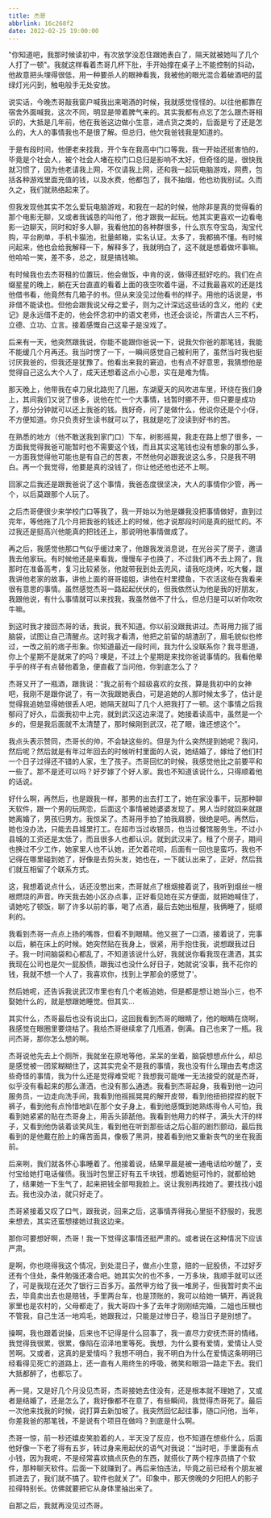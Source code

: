 ```yaml
---
title: 杰哥
abbrlink: 16c268f2
date: 2022-02-25 19:00:00
---
```


"你知道吧，我那时候读初中，有次放学没忍住跟她表白了，隔天就被她叫了几个人打了一顿"。我就这样看着杰哥几杯下肚，手开始撑在桌子上不能控制的抖动，他故意把头埋得很低，用一种要杀人的眼神看我，我被他的眼光混合着破酒吧的蓝绿灯光闪到，触电般手无处安放。

说实话，今晚杰哥敲我窗户喊我出来喝酒的时候，我就感觉怪怪的。以往他都靠在宿舍外面喊我，这次不同，明显是带着脾气来的。其实我都有点忘了怎么跟杰哥相识的，大抵是几年前，他在我爸这边做小生意，进点货之类的，后面是亏了还是怎么的，大人的事情我也不是很了解。但总归，他欠我爸钱我是知道的。

于是有段时间，他便老来找我，开个车在我高中门口等我，我一开始还挺害怕的，毕竟是个社会人，被个社会人堵在校门口总归是影响不太好，但奇怪的是，很快我就习惯了，因为他老请我上网，不仅请我上网，还和我一起玩电脑游戏，网费，包括各种游戏里面充值的钱，以及水费，他都包了，我不抽烟，他也劝我别试。久而久之，我们就熟络起来了。

但我发现他其实不怎么爱玩电脑游戏，和我在一起的时候，他除非是真的觉得看的那个电影无聊，又或者我诚恳的叫他了，他才跟我一起玩。他其实更喜欢一边看电影一边聊天，同时和好多人聊，我看他加的各种群很多，什么京东夺宝岛，淘宝代购，平台刷单，手机卡猫池，批量邮箱，实名认证。太多了，我都搞不懂。有时候问起来，他也会给我解释一下，解释多了，我就明白了，这不就是想着做坏事嘛。他哈哈一笑，差不多，总之，就是搞钱嘛。

有时候我也去杰哥租的位置玩，他会做饭，中肯的说，做得还挺好吃的。我们在点缀星星的晚上，躺在天台直直的看着上面的夜空吹着牛逼，不过我最喜欢的还是找他借书看，他竟然有几箱子的书。但从来没见过他看书的样子。用他的话说是，书非借不能读也。但他会跟我说父母之爱子，则为之计深远这些话的含义，他的《史记》是永远借不走的，他会怀念初中的语文老师，也还会谈论，所谓古人三不朽，立德、立功、立言。接着感慨自己这辈子是没戏了。

后来有一天，他突然跟我说，你能不能跟你爸说一下，说我欠你爸的那笔钱，我能不能缓几个月再还。我当时愣了一下，一瞬间感觉自己被利用了，虽然当时我也挺讨厌我爸的，但我还是犹豫了。他看出来我的窘迫，也有点不好意思，我猜想他是觉得自己这么大个人了，成天还想着这点小心思，实在是难为情。

那天晚上，他带我在卓刀泉北路兜了几圈，东湖夏天的风吹进车里，环绕在我们身上，其间我们又说了很多，说他在忙一个大事情，钱暂时挪不开，但只要是成功了，那分分钟就可以还上我爸的钱。我好奇，问了是做什么，他说你还是个小伢，不方便知道。你只负责好生读书就可以了，我就是吃了没读到好书的苦。

在熟悉的地方（他不敢送我到家门口）下车，树影摇晃，我走在路上想了很多，一方面我觉得我爸可能暂时也不需要这个钱，而且其实这笔钱也没有想象的那么多，一方面我觉得他可能也是有自己的苦衷，不然他何必跟我说这么多，只是我不明白。再一个我觉得，他要是真的没钱了，你让他还他也还不上啊。

回家之后我还是跟我爸说了这个事情，我爸态度很坚决，大人的事情你少管，再一个，以后莫跟那个人玩了。

之后杰哥便很少来学校门口等我了，我一开始以为他是嫌我没把事情做好，直到过完年，等他拖了几个月把我爸的钱还上的时候，他才说那段时间是真的挺忙的。不过我还是挺高兴他能真的把钱还上，那说明他事情做成了。

再之后，我感觉他那口气似乎缓过来了，他跟我发消息说，在光谷买了房子，邀请我去他家玩。有时候他还是来看我，慢慢车子也换了，不过我们再不去上网了，我那时在准备高考，复习比较紧张，他就带我到处去兜风，请我吃烧烤，吃大餐，跟我讲他老家的故事，讲他上面的哥哥姐姐，讲他在村里摸鱼，下农活这些在我看来很有意思的事情。虽然感觉杰哥一路起起伏伏的，但我依然认为他是我的好朋友，我跟他说，有什么事情就可以来找我，我虽然做不了什么，但总归是可以听你吹吹牛嘛。

到这时我才接回杰哥的话，我说，我不知道。你以前没跟我讲过。杰哥用力摇了摇脑袋，试图让自己清醒点。这时我才看清，他把之前留的胡渣刮了，眉毛貌似也修过，一改之前的痞子形象。你知道最近一段时间，我为什么没联系你？我寻思道，你上个星期不是就来了的吗？噢是，不过上个星期是来找你爸说事情的。我看他晕乎乎的样子有点替他着急，便直截了当问他，你到底怎么了？

杰哥又开了一瓶酒，跟我说：“我之前有个超级喜欢的女孩，算是我初中的女神吧，我刚不是跟你说了，有一次我跟她表白，可是追她的人那时候太多了，估计是觉得我追她显得她很丢人吧，她隔天就叫了几个人把我打了一顿。这个事情之后我郁闷了好久，后面我初中上完，就到武汉这边来混了。她接着读高中，虽然是一个乡的，但是我后面就不太清楚了，那时候刚到武汉，花了眼，谁还想这个”。

我点头表示赞同，杰哥长的帅，不会缺这些的。但是为什么突然提到她呢？我问，然后呢？然后就是有年过年回去的时候听村里面的人说，她结婚了，嫁给了他们村一个日子过得还不错的人家，生了孩子。杰哥回忆的时候，我感觉他比之前要平和一些了。那不是还可以吗？好歹嫁了个好人家。我也不知道该说什么，只得顺着他的话说。

好什么啊，再然后，也是跟我一样，那男的出去打工了，她在家没事干，玩那种聊天软件，跟一个男的玩网恋，后面这个事情被她婆婆发现了。男人当时就回来就跟她离婚了，男孩归男方。我惊呆了。杰哥用手拍了拍我肩膀，很绝是吧。再然后，她也没办法，只能去县城里打工。在超市当过收银员，也当过餐馆服务生。不过小县城的工资还是太低了，而且很多人也都认识。就到武汉来了。租了个房子，期间也换过不少工作，她家里人也不认她，还欠着花呗，后面有一回也是蛮巧，我也不记得在哪里碰到她了，好像是去剪头发，她也在，一下就认出来了，正好，然后我们就互相留了个联系方式。

这，我想着说点什么，话还没憋出来，杰哥就点了根烟接着说了，我听到烟丝一根根燃烧的声音。昨天我去她小区办点事，正好看见她在买方便面，就把她喊住了，请她吃了顿饭，聊了许多以前的事，喝了点酒，最后去她出租屋，我俩睡了，挺顺利的。

我看到杰哥一点点上扬的嘴唇，但看不到眼睛。他又抿了一口酒，接着说了，完事以后，躺在床上的时候。她突然贴在我身上，很紧，用手抱住我，说想跟我过日子。我一时间脑袋和心都乱了，不知道该说什么好，我就说你看我现在潇洒，其实我现在公司也是欠一屁股债，跟我过也没什么好日子，她就说‘没事，我不花你的钱，我就不想一个人了，我喜欢你，找到上学那会的感觉了'。

然后她呢，还告诉我说武汉市里也有几个老板追她，但是都是想让她当小三，也不娶她什么的，就是想跟她睡觉。但其实...

其实什么，杰哥最后也没有说出口，这回我看到杰哥的眼睛了，他的眼睛在烧啊，我感觉在眼圈里要烧枯了。我给杰哥继续拿了几瓶酒，倒满。自己也来了一瓶。我问杰哥，那你怎么想的啊。

杰哥说他先去上个厕所，我就坐在原地等他，呆呆的坐着，脑袋想想点什么，却总是感觉被一团浆糊糊住了，这其实完全不是我的事情，我也没有什么理由去考虑这些奇怪的事情，我为什么还是觉得难受呢？我想我可能唯一无法接受的就是杰哥，似乎没有看起来的那么潇洒，也没有那么通透。我看到杰哥起身，我看到他一边问服务员，一边走向洗手间，我看到他摇摇晃晃的解开皮带，看到他扭扭捏捏的脱下裤子，看到他有点怜惜地趴在那个女子身上，看到他感慨到她熟练得令人可怕，我看到她紧紧的贴在杰哥身上，用舌头舔舐他。我看到他用力的样子，满头大汗的样子，又看到他伪装着谈笑风生，看到他在听到那些话之后心脏的剧烈颤动，最后我看到的是他戴在脸上的痛苦面具，像极了黑洞，接着看到他又重新丧气的坐在我面前。

后来咧，我们就各怀心事睡着了。他接着说，结果早晨是被一通电话给吵醒了，支付宝给她打电话催债。我当时包里正好有五千块钱，想着她挺可怜的，就都给她了，结果她一下生气了，起来把钱全部甩我脸上。说让我别再找她了。要找找小姐去。我也没办法，就只好走了。

杰哥紧接着又叹了口气，跟我说，回来之后，这事情弄得我心里挺不舒服的，我思来想去，其实还蛮想接她过我这边来。

那你可要想好啊，杰哥！我一下觉得这事情还挺严肃的。或者说在这种情况下应该严肃。

是啊，你也晓得我这个情况，到处混日子，做点小生意，赔的一屁股债，不过好歹还有个住处，条件勉强还凑合吧。她其实欠的也不多，一万多块，我顺手就可以还了，可是我现在还欠了银行三百多万。虽然甲方给了我一堆房子，但我暂时卖不出去，毕竟卖出去也是赔钱，手里两台车，也是顶账的，我可以给她一辆开，再说我家里也是农村的，父母都走了，我大哥四十多了去年才刚刚结完婚，二姐也压根也不管我，自己生活一地鸡毛，她跟我过，只能是过惨日子，稳当日子是别想了。

操啊，我也跟着说操，后来也不记得是什么回事了，我一直尽力安抚杰哥的情绪。我觉得我很累，很累，像陷在沼泽地里等死。我想，为什么要有爱情，爱情让人受苦啊。又或者，这真的是爱情吗？我想不明白，我不明白为什么在爱情这条明明已经看得见死亡的道路上，还一直有人用终生的呼吸，微笑和眼泪一路走下去。我们大抵都醉了，也都忘了。

再一晃，又是好几个月没见杰哥，杰哥接她去住没有，还是根本就不理她了，又或者是结婚了，还是怎么了，我好像都不在意了，有些瞬间，我觉得杰哥死了。最后一次他来找我的时候，说打算去新加坡了。我突然回忆起往事，随口问他，当年，你差我爸的那笔钱，不是说有个项目在做吗？到底是什么啊。

杰哥一惊，前一秒还嬉皮笑脸着的人，半天没了反应，也不知道在想些什么，后面他好像一下老了得有五岁，转过身来用起伏的语气对我说：“当时吧，手里面有点小钱，因为我呢，不是经常喜欢搞点灰色的东西，就搭伙了两个程序员搞了个软件，那种聊天软件。后面一下就赚到了。再后来怕违法，毕竟之前已经有个朋友被抓进去了，我们就不搞了。软件也就关了”。印象中，那天傍晚的夕阳把人的影子拉得特别长。仿佛就要把它从身体里抽出来了。

自那之后，我就再没见过杰哥。
